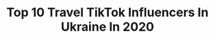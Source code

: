 ---
title: Top 10 Travel TikTok Influencers In Ukraine In 2020
description: >-
  Find top travel TikTok influencers in Ukraine in 2020. Most popular hashtags: #travel #summer #spain #makeup.
platform: TikTok
profiles:
  - username: "bodyann"
    fullname: >-
      Bogdan
    location: "Ukraine"
    followers: 17471
    engagement: 1240
    commentsToLikes: 0.013675
    id: cka0ynboobxto0i783pm9t9jv
    verified: false
    hashtags: "#retro, #adopted, #kodak, #water"
  - username: "maksmoody"
    fullname: >-
      Maks Lepokhin
    location: "Ukraine"
    followers: 8126
    engagement: 447
    commentsToLikes: 0.016553
    id: cka6d6o366s770i78ujy5c9ve
    verified: false
    hashtags: "#privateplane, #cliff, #sea, #amazing"
  - username: "tipsfortrips"
    fullname: >-
      Tipsfortrips.ua
    location: "Ukraine"
    followers: 2954
    engagement: 889
    commentsToLikes: 0.021851
    id: ckai8v8rp5tkz0i789qc8yww3
    verified: false
    hashtags: "#travelblogger, #tips, #kyiv, #srilankatrip"
  - username: "lilovivang"
    fullname: >-
      Lilo 😍
    location: "Ukraine"
    followers: 5506
    engagement: 284
    commentsToLikes: 0.005206
    id: cka0mmzwww2wy0i78xm08l40r
    verified: false
    hashtags: "#alhama, #alpujarra, #alcal, #henares"
  - username: "siadoma"
    fullname: >-
      Siadoma
    location: "Ukraine"
    followers: 6193
    engagement: 1509
    commentsToLikes: 0.012958
    id: ck9fmu1bhvcel0j78soq7ijxl
    verified: false
    hashtags: "#girls, #isolation, #motherofdragons, #lanadelrey"
  - username: "alenaandrii"
    fullname: >-
      AlenaAndrii
    location: "Ukraine"
    followers: 63552
    engagement: 1228
    commentsToLikes: 0.012430
    id: ck83z5plzxxyo0j785cyt7vc5
    verified: false
    hashtags: "#18plus, #circusartist, #tiktoktravel, #parkour"
  - username: "djmilana"
    fullname: >-
      Dj Milana
    location: "Ukraine"
    followers: 6098
    engagement: 254
    commentsToLikes: 0.020349
    id: ckai38d0eixp30i782xlsrde1
    verified: false
    hashtags: "#makeup, #fitnessgirl, #mydog, #momsoftiktok"
  - username: "yubivl02"
    fullname: >-
      yubivl
    location: "Ukraine"
    followers: 2014
    engagement: 654
    commentsToLikes: 0.020833
    id: ck9rbrxa6qie20j785qyzgmp7
    verified: false
    hashtags: "#ducks, #donaldduck, #peacoak, #catsagram"
  - username: "alexsinaa"
    fullname: >-
      Alexis 🍒
    location: "Ukraine"
    followers: 2012
    engagement: 273
    commentsToLikes: 0.007280
    id: ck95wdija1jym0j7859xu3nlr
    verified: false
    hashtags: "#shoutouter, #followback, #blogger, #mujer"
---